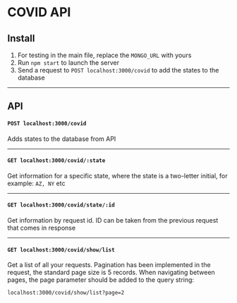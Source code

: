 # COVID API

## Install

1. For testing in the main file, replace the `MONGO_URL` with yours
2. Run `npm start` to launch the server
3. Send a request to `POST localhost:3000/covid` to add the states to the database

---

## API

#### `POST localhost:3000/covid`

Adds states to the database from API

---

#### `GET localhost:3000/covid/:state`

Get information for a specific state, where the state is a two-letter initial, for example: `AZ, NY` etc

---

#### `GET localhost:3000/covid/state/:id`

Get information by request id. ID can be taken from the previous request that comes in response

---

#### `GET localhost:3000/covid/show/list`

Get a list of all your requests. Pagination has been implemented in the request, the standard page size is 5 records. When navigating between pages, the page parameter should be added to the query string:

`localhost:3000/covid/show/list?page=2`
